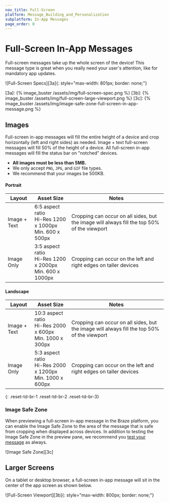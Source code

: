 ```yaml
---
nav_title: Full-Screen
platform: Message_Building_and_Personalization
subplatform: In-App Messages
page_order: 0
---
```

# Full-Screen In-App Messages

Full-screen messages take up the whole screen of the device! This message type is great when you really need your user's attention, like for mandatory app updates.


![Full-Screen Specs][3a]{: style="max-width: 801px; border: none;"}

[3a]: {% image_buster /assets/img/full-screen-spec.png %}
[3b]: {% image_buster /assets/img/full-screen-large-viewport.png %}
[3c]: {% image_buster /assets/img/image-safe-zone-full-screen-in-app-message.png %}

## Images

Full-screen in-app messages will fill the entire height of a device and crop horizontally (left and right sides) as needed. Image + text full-screen messages will fill 50% of the height of a device. All full-screen in-app messages will fill the status bar on "notched" devices.

- __All images must be less than 5MB.__
- We only accept `PNG`, `JPG`, and `GIF` file types.
- We recommend that your images be 500KB.

#### Portrait

| Layout | Asset Size | Notes |
|--- | --- | --- |
| Image + Text | 6:5 aspect ratio<br>Hi-Res 1200 x 1000px<br> Min. 600 x 500px | Cropping can occur on all sides, but the image will always fill the top 50% of the viewport |
| Image Only | 3:5 aspect ratio<br>Hi-Res 1200 x 2000px<br> Min. 600 x 1000px | Cropping can occur on the left and right edges on taller devices |

#### Landscape

| Layout | Asset Size | Notes |
|--- | --- | --- |
| Image + Text | 10:3 aspect ratio<br>Hi-Res 2000 x 600px<br> Min. 1000 x 300px | Cropping can occur on all sides, but the image will always fill the top 50% of the viewport |
| Image Only | 5:3 aspect ratio<br>Hi-Res 2000 x 1200px<br> Min. 1000 x 600px | Cropping can occur on the left and right edges on taller devices |
{: .reset-td-br-1 .reset-td-br-2 .reset-td-br-3}


### Image Safe Zone

When previewing a full-screen in-app message in the Braze platform, you can enable the Image Safe Zone to the area of the message that is safe from cropping when displayed across devices. In addition to testing the Image Safe Zone in the preview pane, we recommend you [test your message]({{site.baseurl}}/user_guide/message_building_by_channel/in-app_messages/testing/) as always.

![Image Safe Zone][3c]


## Larger Screens

On a tablet or desktop browser, a full-screen in-app message will sit in the center of the app screen as shown below.

![Full-Screen Viewport][3b]{: style="max-width: 800px; border: none;"}
